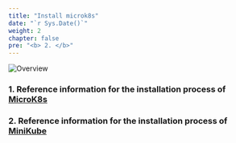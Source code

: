 ```yaml
---
title: "Install microk8s"
date: "`r Sys.Date()`"
weight: 2
chapter: false
pre: "<b> 2. </b>"
---
```


![Overview](/fcj-ss2-workshop-001/images/1-Basic_concepts./11.png)

### 1. Reference information for the installation process of [MicroK8s](https://microk8s.io/)

### 2. Reference information for the installation process of [MiniKube](https://minikube.sigs.k8s.io/docs/start/?arch=%2Flinux%2Fx86-64%2Fstable%2Fbinary+download) 
